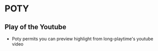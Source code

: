 # **POTY**

## Play of the Youtube

- Poty permits you can preview highlight from long-playtime's youtube video